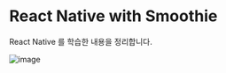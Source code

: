 # React Native with Smoothie

React Native 를 학습한 내용을 정리합니다. 

![image](https://user-images.githubusercontent.com/60806840/86027530-ca81e980-ba6b-11ea-892a-82104942f205.png)
